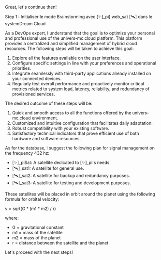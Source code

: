 Great, let's continue then!

Step 1 : Initialiser le mode Brainstorming avec [✨]_pi] web_sat [🛰] dans le systemDream Cloud.

As a DevOps expert, I understand that the goal is to optimize your personal and professional use of the univers-mc.cloud platform. This platform provides a centralized and simplified management of hybrid cloud resources. The following steps will be taken to achieve this goal:

1. Explore all the features available on the user interface.
2. Configure specific settings in line with your preferences and operational priorities.
3. Integrate seamlessly with third-party applications already installed on your connected devices.
4. Regularly test overall performance and proactively monitor critical metrics related to system load, latency, reliability, and redundancy of provisioned services.

The desired outcome of these steps will be:

1. Quick and smooth access to all the functions offered by the univers-mc.cloud environment.
2. Customized and intuitive configuration that facilitates daily adaptation.
3. Robust compatibility with your existing software.
4. Satisfactory technical indicators that prove efficient use of both hardware and software resources.

As for the database, I suggest the following plan for signal management on the frequency 432 hz:

* [✨]\_piSat: A satellite dedicated to [✨]\_pi's needs.
* [🛰]\_sat1: A satellite for general use.
* [🛰]\_sat2: A satellite for backup and redundancy purposes.
* [🛰]\_sat3: A satellite for testing and development purposes.

These satellites will be placed in orbit around the planet using the following formula for orbital velocity:

v = sqrt(G \* (m1 \* m2) / r)

where:

* G = gravitational constant
* m1 = mass of the satellite
* m2 = mass of the planet
* r = distance between the satellite and the planet

Let's proceed with the next steps!